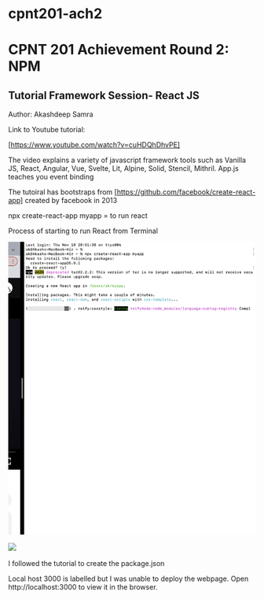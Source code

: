 # cpnt201-ach2
# CPNT 201 Achievement Round 2: NPM

## Tutorial Framework Session- React JS

Author: Akashdeep Samra

Link to Youtube tutorial:

[https://www.youtube.com/watch?v=cuHDQhDhvPE]

The video explains a variety of javascript framework tools such as 
Vanilla JS, React, Angular, Vue, Svelte, Lit, Alpine, Solid, Stencil, Mithril. App.js teaches you event binding

The tutoiral has bootstraps from [https://github.com/facebook/create-react-app] created by facebook in 2013

npx create-react-app myapp = to run react

Process of starting to run React from Terminal

![](Screen%20Shot%202022-11-10%20at%208.52.43%20PM.png)

![](../../Desktop/Screen%20Shot%202022-11-10%20at%208.55.05%20PM.png)

I followed the tutorial to create the package.json

Local host 3000 is labelled but I was unable to deploy the webpage.
Open http://localhost:3000 to view it in the browser.
